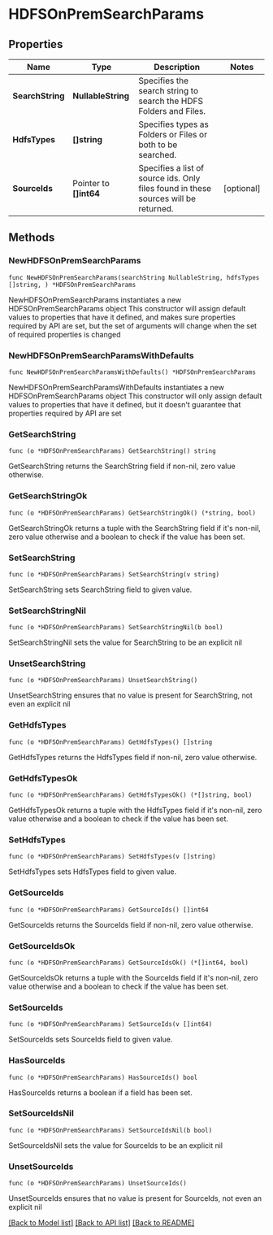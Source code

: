 # HDFSOnPremSearchParams

## Properties

Name | Type | Description | Notes
------------ | ------------- | ------------- | -------------
**SearchString** | **NullableString** | Specifies the search string to search the HDFS Folders and Files. | 
**HdfsTypes** | **[]string** | Specifies types as Folders or Files or both to be searched. | 
**SourceIds** | Pointer to **[]int64** | Specifies a list of source ids. Only files found in these sources will be returned. | [optional] 

## Methods

### NewHDFSOnPremSearchParams

`func NewHDFSOnPremSearchParams(searchString NullableString, hdfsTypes []string, ) *HDFSOnPremSearchParams`

NewHDFSOnPremSearchParams instantiates a new HDFSOnPremSearchParams object
This constructor will assign default values to properties that have it defined,
and makes sure properties required by API are set, but the set of arguments
will change when the set of required properties is changed

### NewHDFSOnPremSearchParamsWithDefaults

`func NewHDFSOnPremSearchParamsWithDefaults() *HDFSOnPremSearchParams`

NewHDFSOnPremSearchParamsWithDefaults instantiates a new HDFSOnPremSearchParams object
This constructor will only assign default values to properties that have it defined,
but it doesn't guarantee that properties required by API are set

### GetSearchString

`func (o *HDFSOnPremSearchParams) GetSearchString() string`

GetSearchString returns the SearchString field if non-nil, zero value otherwise.

### GetSearchStringOk

`func (o *HDFSOnPremSearchParams) GetSearchStringOk() (*string, bool)`

GetSearchStringOk returns a tuple with the SearchString field if it's non-nil, zero value otherwise
and a boolean to check if the value has been set.

### SetSearchString

`func (o *HDFSOnPremSearchParams) SetSearchString(v string)`

SetSearchString sets SearchString field to given value.


### SetSearchStringNil

`func (o *HDFSOnPremSearchParams) SetSearchStringNil(b bool)`

 SetSearchStringNil sets the value for SearchString to be an explicit nil

### UnsetSearchString
`func (o *HDFSOnPremSearchParams) UnsetSearchString()`

UnsetSearchString ensures that no value is present for SearchString, not even an explicit nil
### GetHdfsTypes

`func (o *HDFSOnPremSearchParams) GetHdfsTypes() []string`

GetHdfsTypes returns the HdfsTypes field if non-nil, zero value otherwise.

### GetHdfsTypesOk

`func (o *HDFSOnPremSearchParams) GetHdfsTypesOk() (*[]string, bool)`

GetHdfsTypesOk returns a tuple with the HdfsTypes field if it's non-nil, zero value otherwise
and a boolean to check if the value has been set.

### SetHdfsTypes

`func (o *HDFSOnPremSearchParams) SetHdfsTypes(v []string)`

SetHdfsTypes sets HdfsTypes field to given value.


### GetSourceIds

`func (o *HDFSOnPremSearchParams) GetSourceIds() []int64`

GetSourceIds returns the SourceIds field if non-nil, zero value otherwise.

### GetSourceIdsOk

`func (o *HDFSOnPremSearchParams) GetSourceIdsOk() (*[]int64, bool)`

GetSourceIdsOk returns a tuple with the SourceIds field if it's non-nil, zero value otherwise
and a boolean to check if the value has been set.

### SetSourceIds

`func (o *HDFSOnPremSearchParams) SetSourceIds(v []int64)`

SetSourceIds sets SourceIds field to given value.

### HasSourceIds

`func (o *HDFSOnPremSearchParams) HasSourceIds() bool`

HasSourceIds returns a boolean if a field has been set.

### SetSourceIdsNil

`func (o *HDFSOnPremSearchParams) SetSourceIdsNil(b bool)`

 SetSourceIdsNil sets the value for SourceIds to be an explicit nil

### UnsetSourceIds
`func (o *HDFSOnPremSearchParams) UnsetSourceIds()`

UnsetSourceIds ensures that no value is present for SourceIds, not even an explicit nil

[[Back to Model list]](../README.md#documentation-for-models) [[Back to API list]](../README.md#documentation-for-api-endpoints) [[Back to README]](../README.md)


